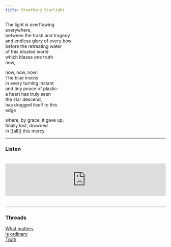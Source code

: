 ```yaml
---
title: Breathing Starlight
---
```


The light is overflowing  
everywhere,  
between the trash and tragedy  
and endless glory of every bow  
before the retreating water  
of this bloated world  
which blazes one truth  
now,  
  
now, now, now!  
The blue insists  
in every turning instant  
and tiny peace of plastic:  
a heart has truly seen  
the star descend,  
has dragged itself to this  
edge  
  
where, by grace, it gave up,  
finally lost, drowned  
in [[all]] this mercy.  

---  

### Listen

<iframe src="https://anchor.fm/andy-tudhope/embed/episodes/Breathing-Starlight-enrn7l" height="102px" width="100%" style="margin: 20px 0px;" frameborder="0" scrolling="no"></iframe>

---  

### Threads  

<a href="https://thebluebook.co.za/canto-vii/fox-street.html" target="_blank">What matters</a><br/>
<a href="https://living.thebluebook.co.za/faith/take_me.html" target="_blank">Is ordinary</a><br/>
<a href="https://dyeing.thebluebook.co.za/?stackedPages=%2Froot" target="_blank">Truth</a><br/>